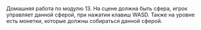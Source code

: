 Домашняя работа по модулю 13. 
На сцене должна быть сфера, игрок управляет данной сферой, при нажатии клавиш WASD. Также на уровне есть монетки, которые должны собираться данной сферой. 
